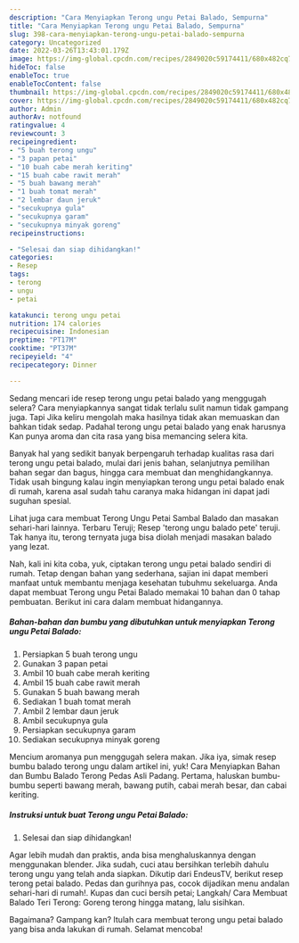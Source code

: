 ```yaml
---
description: "Cara Menyiapkan Terong ungu Petai Balado, Sempurna"
title: "Cara Menyiapkan Terong ungu Petai Balado, Sempurna"
slug: 398-cara-menyiapkan-terong-ungu-petai-balado-sempurna
category: Uncategorized
date: 2022-03-26T13:43:01.179Z
image: https://img-global.cpcdn.com/recipes/2849020c59174411/680x482cq70/terong-ungu-petai-balado-foto-resep-utama.jpg
hideToc: false
enableToc: true
enableTocContent: false
thumbnail: https://img-global.cpcdn.com/recipes/2849020c59174411/680x482cq70/terong-ungu-petai-balado-foto-resep-utama.jpg
cover: https://img-global.cpcdn.com/recipes/2849020c59174411/680x482cq70/terong-ungu-petai-balado-foto-resep-utama.jpg
author: Admin
authorAv: notfound
ratingvalue: 4
reviewcount: 3
recipeingredient:
- "5 buah terong ungu"
- "3 papan petai"
- "10 buah cabe merah keriting"
- "15 buah cabe rawit merah"
- "5 buah bawang merah"
- "1 buah tomat merah"
- "2 lembar daun jeruk"
- "secukupnya gula"
- "secukupnya garam"
- "secukupnya minyak goreng"
recipeinstructions:

- "Selesai dan siap dihidangkan!"
categories:
- Resep
tags:
- terong
- ungu
- petai

katakunci: terong ungu petai 
nutrition: 174 calories
recipecuisine: Indonesian
preptime: "PT17M"
cooktime: "PT37M"
recipeyield: "4"
recipecategory: Dinner

---
```



Sedang mencari ide resep terong ungu petai balado yang menggugah selera? Cara menyiapkannya sangat tidak terlalu sulit namun tidak gampang juga. Tapi Jika keliru mengolah maka hasilnya tidak akan memuaskan dan bahkan tidak sedap. Padahal terong ungu petai balado yang enak harusnya Kan punya aroma dan cita rasa yang bisa memancing selera kita.


Banyak hal yang sedikit banyak berpengaruh terhadap kualitas rasa dari terong ungu petai balado, mulai dari jenis bahan, selanjutnya pemilihan bahan segar dan bagus, hingga cara membuat dan menghidangkannya. Tidak usah bingung kalau ingin menyiapkan terong ungu petai balado enak di rumah, karena asal sudah tahu caranya maka hidangan ini dapat jadi suguhan spesial.

Lihat juga cara membuat Terong Ungu Petai Sambal Balado dan masakan sehari-hari lainnya. Terbaru Teruji; Resep &#39;terong ungu balado pete&#39; teruji. Tak hanya itu, terong ternyata juga bisa diolah menjadi masakan balado yang lezat.


Nah, kali ini kita coba, yuk, ciptakan terong ungu petai balado sendiri di rumah. Tetap dengan bahan yang sederhana, sajian ini dapat memberi manfaat untuk membantu menjaga kesehatan tubuhmu sekeluarga. Anda dapat membuat Terong ungu Petai Balado memakai 10 bahan dan 0 tahap pembuatan. Berikut ini cara dalam membuat hidangannya.

<!--inarticleads1-->

##### Bahan-bahan dan bumbu yang dibutuhkan untuk menyiapkan Terong ungu Petai Balado:

1. Persiapkan 5 buah terong ungu
1. Gunakan 3 papan petai
1. Ambil 10 buah cabe merah keriting
1. Ambil 15 buah cabe rawit merah
1. Gunakan 5 buah bawang merah
1. Sediakan 1 buah tomat merah
1. Ambil 2 lembar daun jeruk
1. Ambil secukupnya gula
1. Persiapkan secukupnya garam
1. Sediakan secukupnya minyak goreng


Mencium aromanya pun menggugah selera makan. Jika iya, simak resep bumbu balado terong ungu dalam artikel ini, yuk! Cara Menyiapkan Bahan dan Bumbu Balado Terong Pedas Asli Padang. Pertama, haluskan bumbu-bumbu seperti bawang merah, bawang putih, cabai merah besar, dan cabai keriting. 

<!--inarticleads2-->

##### Instruksi untuk buat Terong ungu Petai Balado:


1. Selesai dan siap dihidangkan!

Agar lebih mudah dan praktis, anda bisa menghaluskannya dengan menggunakan blender. Jika sudah, cuci atau bersihkan terlebih dahulu terong ungu yang telah anda siapkan. Dikutip dari EndeusTV, berikut resep terong petai balado. Pedas dan gurihnya pas, cocok dijadikan menu andalan sehari-hari di rumah!. Kupas dan cuci bersih petai; Langkah/ Cara Membuat Balado Teri Terong: Goreng terong hingga matang, lalu sisihkan. 

Bagaimana? Gampang kan? Itulah cara membuat terong ungu petai balado yang bisa anda lakukan di rumah. Selamat mencoba!
